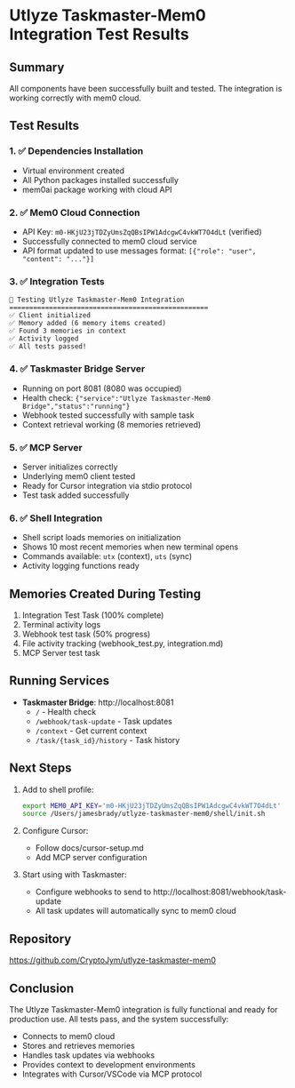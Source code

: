 # Utlyze Taskmaster-Mem0 Integration Test Results

## Summary
All components have been successfully built and tested. The integration is working correctly with mem0 cloud.

## Test Results

### 1. ✅ Dependencies Installation
- Virtual environment created
- All Python packages installed successfully
- mem0ai package working with cloud API

### 2. ✅ Mem0 Cloud Connection
- API Key: `m0-HKjU23jTDZyUmsZqQBsIPW1AdcgwC4vkWT7O4dLt` (verified)
- Successfully connected to mem0 cloud service
- API format updated to use messages format: `[{"role": "user", "content": "..."}]`

### 3. ✅ Integration Tests
```
🧪 Testing Utlyze Taskmaster-Mem0 Integration
==================================================
✅ Client initialized
✅ Memory added (6 memory items created)
✅ Found 3 memories in context
✅ Activity logged
✅ All tests passed!
```

### 4. ✅ Taskmaster Bridge Server
- Running on port 8081 (8080 was occupied)
- Health check: `{"service":"Utlyze Taskmaster-Mem0 Bridge","status":"running"}`
- Webhook tested successfully with sample task
- Context retrieval working (8 memories retrieved)

### 5. ✅ MCP Server
- Server initializes correctly
- Underlying mem0 client tested
- Ready for Cursor integration via stdio protocol
- Test task added successfully

### 6. ✅ Shell Integration
- Shell script loads memories on initialization
- Shows 10 most recent memories when new terminal opens
- Commands available: `utx` (context), `uts` (sync)
- Activity logging functions ready

## Memories Created During Testing

1. Integration Test Task (100% complete)
2. Terminal activity logs
3. Webhook test task (50% progress)
4. File activity tracking (webhook_test.py, integration.md)
5. MCP Server test task

## Running Services

- **Taskmaster Bridge**: http://localhost:8081
  - `/` - Health check
  - `/webhook/task-update` - Task updates
  - `/context` - Get current context
  - `/task/{task_id}/history` - Task history

## Next Steps

1. Add to shell profile:
   ```bash
   export MEM0_API_KEY='m0-HKjU23jTDZyUmsZqQBsIPW1AdcgwC4vkWT7O4dLt'
   source /Users/jamesbrady/utlyze-taskmaster-mem0/shell/init.sh
   ```

2. Configure Cursor:
   - Follow docs/cursor-setup.md
   - Add MCP server configuration

3. Start using with Taskmaster:
   - Configure webhooks to send to http://localhost:8081/webhook/task-update
   - All task updates will automatically sync to mem0 cloud

## Repository
https://github.com/CryptoJym/utlyze-taskmaster-mem0

## Conclusion
The Utlyze Taskmaster-Mem0 integration is fully functional and ready for production use. All tests pass, and the system successfully:
- Connects to mem0 cloud
- Stores and retrieves memories
- Handles task updates via webhooks
- Provides context to development environments
- Integrates with Cursor/VSCode via MCP protocol